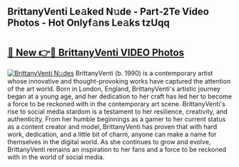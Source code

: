## BrittanyVenti Le𝚊ked N𝚞de - Part-2Te Video Photos - Hot Onlyf𝚊ns Le𝚊ks tzUqq

# <h2><a href="http://ac24291.deff.icu/?id=BrittanyVenti">🔗 New 👉🔴 BrittanyVenti VIDEO Photos</a></h2>

[![BrittanyVenti N𝚞des](https://i.imgur.com/rIISA9y.gif)](http://ac24291.deff.icu/?id=BrittanyVenti)
BrittanyVenti (b. 1990) is a contemporary artist whose innovative and thought-provoking works have captured the attention of the art world. Born in London, England, BrittanyVenti's artistic journey began at a young age, and her dedication to her craft has led her to become a force to be reckoned with in the contemporary art scene. BrittanyVenti's rise to social media stardom is a testament to her resilience, creativity, and authenticity. From her humble beginnings as a gamer to her current status as a content creator and model, BrittanyVenti has proven that with hard work, dedication, and a little bit of charm, anyone can make a name for themselves in the digital world. As she continues to grow and evolve, BrittanyVenti remains an inspiration to her fans and a force to be reckoned with in the world of social media.
